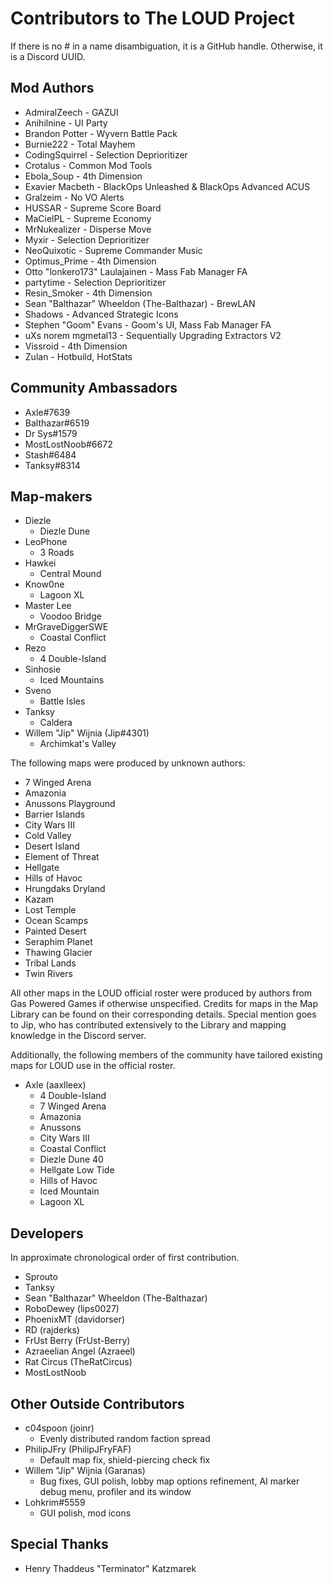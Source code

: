 # Contributors to The LOUD Project

If there is no # in a name disambiguation, it is a GitHub handle. Otherwise, it is a Discord UUID.

## Mod Authors

- AdmiralZeech - GAZUI
- Anihilnine - UI Party
- Brandon Potter - Wyvern Battle Pack
- Burnie222 - Total Mayhem
- CodingSquirrel - Selection Deprioritizer
- Crotalus - Common Mod Tools
- Ebola_Soup - 4th Dimension
- Exavier Macbeth - BlackOps Unleashed & BlackOps Advanced ACUS
- Gralzeim - No VO Alerts
- HUSSAR - Supreme Score Board
- MaCielPL - Supreme Economy
- MrNukealizer - Disperse Move
- Myxir - Selection Deprioritizer
- NeoQuixotic - Supreme Commander Music
- Optimus_Prime - 4th Dimension
- Otto "lonkero173" Laulajainen - Mass Fab Manager FA
- partytime - Selection Deprioritizer
- Resin_Smoker - 4th Dimension
- Sean "Balthazar" Wheeldon (The-Balthazar) - BrewLAN
- Shadows - Advanced Strategic Icons
- Stephen "Goom" Evans - Goom's UI, Mass Fab Manager FA
- uXs norem mgmetal13 - Sequentially Upgrading Extractors V2
- Vissroid - 4th Dimension
- Zulan - Hotbuild, HotStats

## Community Ambassadors

- Axle#7639
- Balthazar#6519
- Dr Sys#1579
- MostLostNoob#6672
- Stash#6484
- Tanksy#8314

## Map-makers

- Diezle
	- Diezle Dune
- LeoPhone
	- 3 Roads
- Hawkei
	- Central Mound
- Know0ne
	- Lagoon XL
- Master Lee
	- Voodoo Bridge
- MrGraveDiggerSWE
	- Coastal Conflict
- Rezo
	- 4 Double-Island
- Sinhosie
	- Iced Mountains
- Sveno
	- Battle Isles
- Tanksy
	- Caldera
- Willem "Jip" Wijnia (Jip#4301)
	- Archimkat's Valley

The following maps were produced by unknown authors:
- 7 Winged Arena
- Amazonia
- Anussons Playground
- Barrier Islands
- City Wars III
- Cold Valley
- Desert Island
- Element of Threat
- Hellgate
- Hills of Havoc
- Hrungdaks Dryland
- Kazam
- Lost Temple
- Ocean Scamps
- Painted Desert
- Seraphim Planet
- Thawing Glacier
- Tribal Lands
- Twin Rivers

All other maps in the LOUD official roster were produced by authors from Gas Powered Games if otherwise unspecified.
Credits for maps in the Map Library can be found on their corresponding details.
Special mention goes to Jip, who has contributed extensively to the Library and mapping knowledge in the Discord server.

Additionally, the following members of the community have tailored existing maps for LOUD use in the official roster.

- Axle (aaxlleex)
	- 4 Double-Island
	- 7 Winged Arena
	- Amazonia
	- Anussons
	- City Wars III
	- Coastal Conflict
	- Diezle Dune 40
	- Hellgate Low Tide
	- Hills of Havoc
	- Iced Mountain
	- Lagoon XL

## Developers

In approximate chronological order of first contribution.

- Sprouto
- Tanksy
- Sean "Balthazar" Wheeldon (The-Balthazar)
- RoboDewey (lips0027)
- PhoenixMT (davidorser)
- RD (rajderks)
- FrUst Berry (FrUst-Berry)
- Azraeelian Angel (Azraeel)
- Rat Circus (TheRatCircus)
- MostLostNoob

## Other Outside Contributors

- c04spoon (joinr)
	- Evenly distributed random faction spread
- PhilipJFry (PhilipJFryFAF)
	- Default map fix, shield-piercing check fix
- Willem "Jip" Wijnia (Garanas)
	- Bug fixes, GUI polish, lobby map options refinement, AI marker debug menu, profiler and its window
- Lohkrim#5559
	- GUI polish, mod icons

## Special Thanks

- Henry Thaddeus "Terminator" Katzmarek
